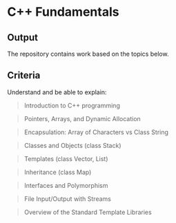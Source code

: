 # C++ Fundamentals

## Output
The repository contains work based on the topics below.

## Criteria
Understand and be able to explain: 

> Introduction to C++ programming

> Pointers, Arrays, and Dynamic Allocation

> Encapsulation: Array of Characters vs Class String

> Classes and Objects (class Stack)

> Templates (class Vector, List)

> Inheritance (class Map)

> Interfaces and Polymorphism

> File Input/Output with Streams

> Overview of the Standard Template Libraries
